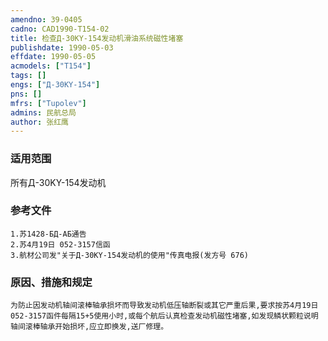 ```yaml
---
amendno: 39-0405  
cadno: CAD1990-T154-02  
title: 检查Д-30KY-154发动机滑油系统磁性堵塞  
publishdate: 1990-05-03  
effdate: 1990-05-05  
acmodels: ["T154"]  
tags: []  
engs: ["Д-30KY-154"]  
pns: []  
mfrs: ["Tupolev"]  
admins: 民航总局  
author: 张红鹰  
---
```

  
### 适用范围  
所有Д-30KY-154发动机  
  
<!--more-->  
### 参考文件  
    1.苏1428-БД-АБ通告  
    2.苏4月19日 052-3157信函  
    3.航材公司发"关于Д-30KY-154发动机的使用"传真电报(发方号 676)  
  
### 原因、措施和规定  
    为防止因发动机轴间滚棒轴承损坏而导致发动机低压轴断裂或其它严重后果,要求按苏4月19日052-3157函件每隔15+5使用小时,或每个航后认真检查发动机磁性堵塞,如发现鳞状颗粒说明轴间滚棒轴承开始损坏,应立即换发,送厂修理。  
